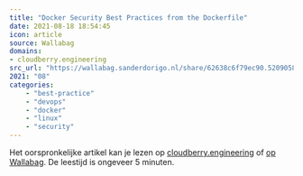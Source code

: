 ```yaml
---
title: "Docker Security Best Practices from the Dockerfile"
date: 2021-08-18 18:54:45
icon: article
source: Wallabag
domains:
- cloudberry.engineering
src_url: "https://wallabag.sanderdorigo.nl/share/62638c6f79ec90.52090588"
2021: "08"
categories:
    - "best-practice"
    - "devops"
    - "docker"
    - "linux"
    - "security"
---
```

Het oorspronkelijke artikel kan je lezen op [cloudberry.engineering](https://cloudberry.engineering/article/dockerfile-security-best-practices/) of [op Wallabag](https://wallabag.sanderdorigo.nl/share/62638c6f79ec90.52090588). De leestijd is ongeveer 5 minuten.